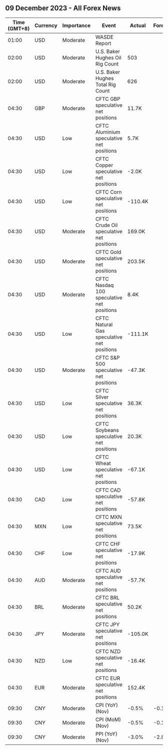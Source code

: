 ## 09 December 2023 - All Forex News

| Time (GMT+8) | Currency | Importance | Event | Actual | Forecast | Previous |
|------|----------|------------|-------|--------|----------|----------|
| 01:00 | USD | Moderate | WASDE Report |  |  |  |
| 02:00 | USD | Moderate | U.S. Baker Hughes Oil Rig Count | 503 |  | 505 |
| 02:00 | USD | Moderate | U.S. Baker Hughes Total Rig Count | 626 |  | 625 |
| 04:30 | GBP | Moderate | CFTC GBP speculative net positions | 11.7K |  | -7.9K |
| 04:30 | USD | Low | CFTC Aluminium speculative net positions | 5.7K |  | 6.3K |
| 04:30 | USD | Low | CFTC Copper speculative net positions | -2.0K |  | -3.9K |
| 04:30 | USD | Low | CFTC Corn speculative net positions | -110.4K |  | -157.1K |
| 04:30 | USD | Moderate | CFTC Crude Oil speculative net positions | 169.0K |  | 183.2K |
| 04:30 | USD | Moderate | CFTC Gold speculative net positions | 203.5K |  | 200.1K |
| 04:30 | USD | Moderate | CFTC Nasdaq 100 speculative net positions | 8.4K |  | 7.3K |
| 04:30 | USD | Low | CFTC Natural Gas speculative net positions | -111.1K |  | -107.9K |
| 04:30 | USD | Moderate | CFTC S&P 500 speculative net positions | -47.3K |  | -65.0K |
| 04:30 | USD | Low | CFTC Silver speculative net positions | 36.3K |  | 34.3K |
| 04:30 | USD | Low | CFTC Soybeans speculative net positions | 20.3K |  | 50.7K |
| 04:30 | USD | Low | CFTC Wheat speculative net positions | -67.1K |  | -97.2K |
| 04:30 | CAD | Low | CFTC CAD speculative net positions | -57.8K |  | -63.2K |
| 04:30 | MXN | Low | CFTC MXN speculative net positions | 73.5K |  | 65.5K |
| 04:30 | CHF | Low | CFTC CHF speculative net positions | -17.9K |  | -20.3K |
| 04:30 | AUD | Moderate | CFTC AUD speculative net positions | -57.7K |  | -71.2K |
| 04:30 | BRL | Moderate | CFTC BRL speculative net positions | 50.2K |  | 32.9K |
| 04:30 | JPY | Moderate | CFTC JPY speculative net positions | -105.0K |  | -109.2K |
| 04:30 | NZD | Low | CFTC NZD speculative net positions | -16.4K |  | -19.6K |
| 04:30 | EUR | Moderate | CFTC EUR speculative net positions | 152.4K |  | 143.2K |
| 09:30 | CNY | Moderate | CPI (YoY) (Nov) | -0.5% | -0.1% | -0.2% |
| 09:30 | CNY | Moderate | CPI (MoM) (Nov) | -0.5% | -0.1% | -0.1% |
| 09:30 | CNY | Moderate | PPI (YoY) (Nov) | -3.0% | -2.8% | -2.6% |
